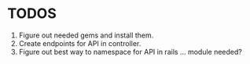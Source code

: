 # TODOS

1. Figure out needed gems and install them.
2. Create endpoints for API in controller. 
3. Figure out best way to namespace for API in rails ... module needed? 